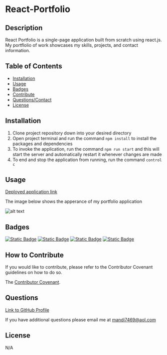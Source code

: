 # React-Portfolio

## Description

React Portfolio is a single-page application built from scratch using react.js. My portflolio of work showcases my skills, projects, and contact information.

## Table of Contents 

- [Installation](#installation)
- [Usage](#usage)
- [Badges](#badges)
- [Contribute](#how-to-contribute)
- [Questions/Contact](#questions)
- [License](#license)

## Installation

1. Clone project repository down into your desired directory 
2. Open project terminal and run the command `npm install` to install the packages and dependencies 
3. To invoke the application, run the command `npm run start` and this will start the server and automatically restart it whenever changes are made
4. To end and stop the application from running, run the command `control c`

## Usage

[Deployed application link]()

The image below shows the apperance of my portfolio application

![alt text]()



## Badges

[![Static Badge](https://img.shields.io/badge/GitHub-mandi7469-darkgreen)](https://github.com/mandi7469) [![Static Badge](https://img.shields.io/badge/React-18.3.1-blue%20)](https://www.npmjs.com/package/react) [![Static Badge](https://img.shields.io/badge/Vite-5.4.1-purple)](https://www.npmjs.com/package/vite) [![Static Badge](https://img.shields.io/badge/Bootstrap-5.2.3-red)](https://www.npmjs.com/package/bootstrap) 


## How to Contribute

If you would like to contribute, please refer to the Contributor Covenant guidelines on how to do so.

The [Contributor Covenant](https://www.contributor-covenant.org/).

## Questions

[Link to GitHub Profile](https://github.com/mandi7469)

If you have additional questions please email me at mandi7469@aol.com

## License

N/A